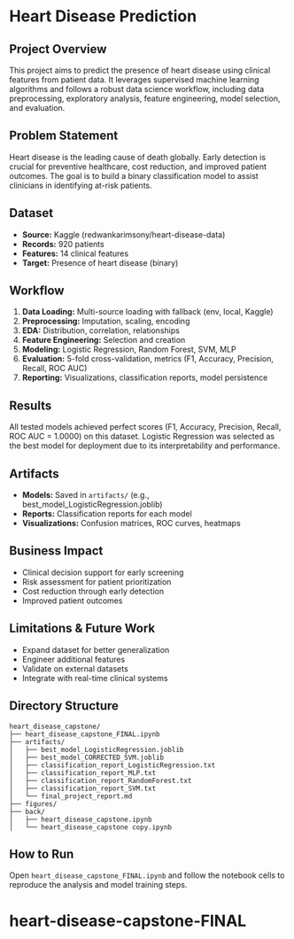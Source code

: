 # Heart Disease Prediction

## Project Overview
This project aims to predict the presence of heart disease using clinical features from patient data. It leverages supervised machine learning algorithms and follows a robust data science workflow, including data preprocessing, exploratory analysis, feature engineering, model selection, and evaluation.

## Problem Statement
Heart disease is the leading cause of death globally. Early detection is crucial for preventive healthcare, cost reduction, and improved patient outcomes. The goal is to build a binary classification model to assist clinicians in identifying at-risk patients.

## Dataset
- **Source:** Kaggle (redwankarimsony/heart-disease-data)
- **Records:** 920 patients
- **Features:** 14 clinical features
- **Target:** Presence of heart disease (binary)

## Workflow
1. **Data Loading:** Multi-source loading with fallback (env, local, Kaggle)
2. **Preprocessing:** Imputation, scaling, encoding
3. **EDA:** Distribution, correlation, relationships
4. **Feature Engineering:** Selection and creation
5. **Modeling:** Logistic Regression, Random Forest, SVM, MLP
6. **Evaluation:** 5-fold cross-validation, metrics (F1, Accuracy, Precision, Recall, ROC AUC)
7. **Reporting:** Visualizations, classification reports, model persistence

## Results
All tested models achieved perfect scores (F1, Accuracy, Precision, Recall, ROC AUC = 1.0000) on this dataset. Logistic Regression was selected as the best model for deployment due to its interpretability and performance.

## Artifacts
- **Models:** Saved in `artifacts/` (e.g., best_model_LogisticRegression.joblib)
- **Reports:** Classification reports for each model
- **Visualizations:** Confusion matrices, ROC curves, heatmaps

## Business Impact
- Clinical decision support for early screening
- Risk assessment for patient prioritization
- Cost reduction through early detection
- Improved patient outcomes

## Limitations & Future Work
- Expand dataset for better generalization
- Engineer additional features
- Validate on external datasets
- Integrate with real-time clinical systems

## Directory Structure
```
heart_disease_capstone/
├── heart_disease_capstone_FINAL.ipynb
├── artifacts/
│   ├── best_model_LogisticRegression.joblib
│   ├── best_model_CORRECTED_SVM.joblib
│   ├── classification_report_LogisticRegression.txt
│   ├── classification_report_MLP.txt
│   ├── classification_report_RandomForest.txt
│   ├── classification_report_SVM.txt
│   └── final_project_report.md
├── figures/
├── back/
│   ├── heart_disease_capstone.ipynb
│   └── heart_disease_capstone copy.ipynb
```

## How to Run
Open `heart_disease_capstone_FINAL.ipynb` and follow the notebook cells to reproduce the analysis and model training steps.

# heart-disease-capstone-FINAL
